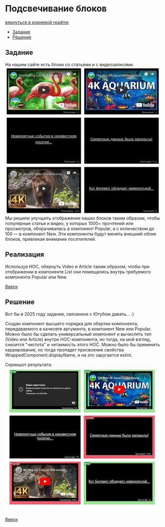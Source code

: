 <a name="top"></a>
# Подсвечивание блоков

[вернуться в корневой readme](../README.md)


- [Задание](#задание)
- [Решение](#решение)

## Задание
На нашем сайте есть блоки со статьями и с видеозаписями.  
![Скриншот задания](./doc/highlight.png)  
Мы решили улучшить отображение наших блоков таким образом, чтобы популярные статьи и видео, у которых 1000+ прочтений или просмотров, оборачивались в компонент Popular, а с количеством до 100 — в компонент New. Эти компоненты будут менять внешний облик блоков, привлекая внимание посетителей.

## Реализация
Используя HOC, обернуть Video и Article таким образом, чтобы при отображении в компоненте List они помещались внутрь требуемого компонента Popular или New.

[Вверх](#top)

## Решение

Вот бы в 2025 году задание, связанное с Ютубом давать... :)

Создан компонент высшего порядка для обертки компонента, передаваемого в качесвте аргумента, в компонент New или Popular.
Можно было бы сделать универсальный компонент и вычислять тип (Video или Article) внутри HOC-компонента, но тогда, на мой взгляд, 
снизится "чистота" и читаемость этого HOC.
Можно было бы применить каррирование, но тогда пропадет присвоение свойства WrappedComponent.displayName, и на это заругается eslint.   

Скриншот результата:  
![Скриншот результата](./doc/product.jpg)

[Вверх](#top)